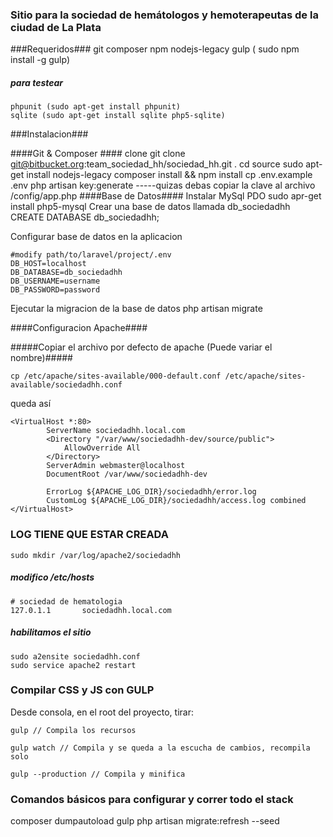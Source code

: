 ### Sitio para la sociedad de hemátologos y hemoterapeutas de la ciudad de La Plata ###

###Requeridos###
    git
    composer
    npm
    nodejs-legacy
    gulp ( sudo npm install -g gulp)
##### para testear
    phpunit (sudo apt-get install phpunit)
    sqlite (sudo apt-get install sqlite php5-sqlite)


###Instalacion###

####Git & Composer ####
    clone git clone git@bitbucket.org:team_sociedad_hh/sociedad_hh.git .
    cd source
    sudo apt-get install nodejs-legacy
    composer install && npm install
    cp .env.example .env
    php artisan key:generate
    -----quizas debas copiar la clave al archivo /config/app.php
####Base de Datos####
Instalar MySql PDO
    sudo apr-get install php5-mysql
Crear una base de datos llamada db_sociedadhh
    CREATE DATABASE db_sociedadhh;

Configurar base de datos en la aplicacion

    #modify path/to/laravel/project/.env
    DB_HOST=localhost
    DB_DATABASE=db_sociedadhh
    DB_USERNAME=username
    DB_PASSWORD=password

Ejecutar la migracion de la base de datos
    php artisan migrate

####Configuracion Apache####

#####Copiar el archivo por defecto de apache (Puede variar el nombre)#####

    cp /etc/apache/sites-available/000-default.conf /etc/apache/sites-available/sociedadhh.conf

queda así

    <VirtualHost *:80>
            ServerName sociedadhh.local.com
        	<Directory "/var/www/sociedadhh-dev/source/public">
		        AllowOverride All
	        </Directory>
            ServerAdmin webmaster@localhost
            DocumentRoot /var/www/sociedadhh-dev

            ErrorLog ${APACHE_LOG_DIR}/sociedadhh/error.log
            CustomLog ${APACHE_LOG_DIR}/sociedadhh/access.log combined
    </VirtualHost>

### LOG TIENE QUE ESTAR CREADA ###
    sudo mkdir /var/log/apache2/sociedadhh

##### modifico /etc/hosts #####

    # sociedad de hematologia
    127.0.1.1       sociedadhh.local.com

##### habilitamos el sitio #####

    sudo a2ensite sociedadhh.conf
    sudo service apache2 restart

### Compilar CSS y JS con GULP ###

Desde consola, en el root del proyecto, tirar:

    gulp // Compila los recursos

    gulp watch // Compila y se queda a la escucha de cambios, recompila solo

    gulp --production // Compila y minifica

### Comandos básicos para configurar y correr todo el stack ###

composer dumpautoload
gulp
php artisan migrate:refresh --seed